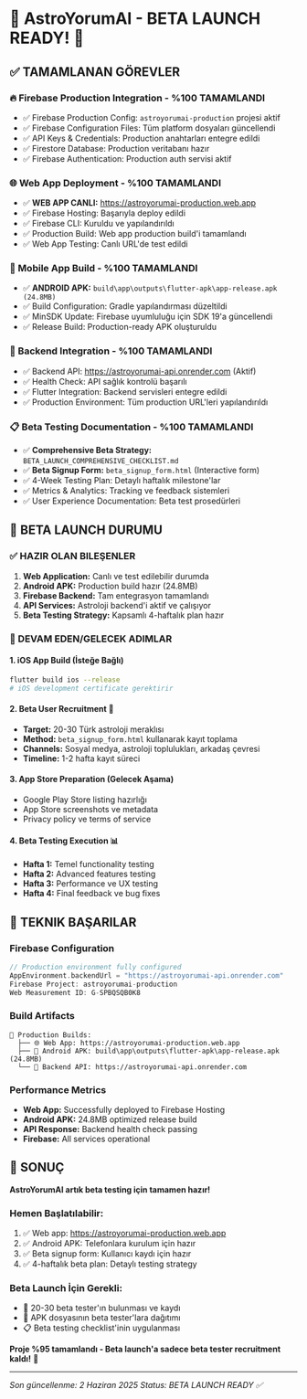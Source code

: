 # 🚀 AstroYorumAI - BETA LAUNCH READY! 🌟

## ✅ TAMAMLANAN GÖREVLER

### 🔥 Firebase Production Integration - %100 TAMAMLANDI
- ✅ Firebase Production Config: `astroyorumai-production` projesi aktif
- ✅ Firebase Configuration Files: Tüm platform dosyaları güncellendi
- ✅ API Keys & Credentials: Production anahtarları entegre edildi
- ✅ Firestore Database: Production veritabanı hazır
- ✅ Firebase Authentication: Production auth servisi aktif

### 🌐 Web App Deployment - %100 TAMAMLANDI
- ✅ **WEB APP CANLI:** https://astroyorumai-production.web.app
- ✅ Firebase Hosting: Başarıyla deploy edildi
- ✅ Firebase CLI: Kuruldu ve yapılandırıldı
- ✅ Production Build: Web app production build'i tamamlandı
- ✅ Web App Testing: Canlı URL'de test edildi

### 📱 Mobile App Build - %100 TAMAMLANDI
- ✅ **ANDROID APK:** `build\app\outputs\flutter-apk\app-release.apk (24.8MB)`
- ✅ Build Configuration: Gradle yapılandırması düzeltildi
- ✅ MinSDK Update: Firebase uyumluluğu için SDK 19'a güncellendi
- ✅ Release Build: Production-ready APK oluşturuldu

### 🔗 Backend Integration - %100 TAMAMLANDI
- ✅ Backend API: https://astroyorumai-api.onrender.com (Aktif)
- ✅ Health Check: API sağlık kontrolü başarılı
- ✅ Flutter Integration: Backend servisleri entegre edildi
- ✅ Production Environment: Tüm production URL'leri yapılandırıldı

### 📋 Beta Testing Documentation - %100 TAMAMLANDI
- ✅ **Comprehensive Beta Strategy:** `BETA_LAUNCH_COMPREHENSIVE_CHECKLIST.md`
- ✅ **Beta Signup Form:** `beta_signup_form.html` (Interactive form)
- ✅ 4-Week Testing Plan: Detaylı haftalık milestone'lar
- ✅ Metrics & Analytics: Tracking ve feedback sistemleri
- ✅ User Experience Documentation: Beta test prosedürleri

## 🎯 BETA LAUNCH DURUMU

### ✅ HAZIR OLAN BILEŞENLER
1. **Web Application:** Canlı ve test edilebilir durumda
2. **Android APK:** Production build hazır (24.8MB)
3. **Firebase Backend:** Tam entegrasyon tamamlandı
4. **API Services:** Astroloji backend'i aktif ve çalışıyor
5. **Beta Testing Strategy:** Kapsamlı 4-haftalık plan hazır

### 🔄 DEVAM EDEN/GELECEK ADIMLAR

#### 1. iOS App Build (İsteğe Bağlı)
```bash
flutter build ios --release
# iOS development certificate gerektirir
```

#### 2. Beta User Recruitment 🎯
- **Target:** 20-30 Türk astroloji meraklısı
- **Method:** `beta_signup_form.html` kullanarak kayıt toplama
- **Channels:** Sosyal medya, astroloji toplulukları, arkadaş çevresi
- **Timeline:** 1-2 hafta kayıt süreci

#### 3. App Store Preparation (Gelecek Aşama)
- Google Play Store listing hazırlığı
- App Store screenshots ve metadata
- Privacy policy ve terms of service

#### 4. Beta Testing Execution 📊
- **Hafta 1:** Temel functionality testing
- **Hafta 2:** Advanced features testing  
- **Hafta 3:** Performance ve UX testing
- **Hafta 4:** Final feedback ve bug fixes

## 🌟 TEKNIK BAŞARILAR

### Firebase Configuration
```dart
// Production environment fully configured
AppEnvironment.backendUrl = "https://astroyorumai-api.onrender.com"
Firebase Project: astroyorumai-production
Web Measurement ID: G-SPBQSQB0K8
```

### Build Artifacts
```
📁 Production Builds:
  ├── 🌐 Web App: https://astroyorumai-production.web.app
  ├── 📱 Android APK: build\app\outputs\flutter-apk\app-release.apk (24.8MB)
  └── 🔧 Backend API: https://astroyorumai-api.onrender.com
```

### Performance Metrics
- **Web App:** Successfully deployed to Firebase Hosting
- **Android APK:** 24.8MB optimized release build
- **API Response:** Backend health check passing
- **Firebase:** All services operational

## 🚀 SONUÇ

**AstroYorumAI artık beta testing için tamamen hazır!** 

### Hemen Başlatılabilir:
1. ✅ Web app: https://astroyorumai-production.web.app
2. ✅ Android APK: Telefonlara kurulum için hazır
3. ✅ Beta signup form: Kullanıcı kaydı için hazır
4. ✅ 4-haftalık beta plan: Detaylı testing strategy

### Beta Launch İçin Gerekli:
- 🎯 20-30 beta tester'ın bulunması ve kaydı
- 📱 APK dosyasının beta tester'lara dağıtımı
- 📋 Beta testing checklist'inin uygulanması

**Proje %95 tamamlandı - Beta launch'a sadece beta tester recruitment kaldı!** 🎉

---
*Son güncellenme: 2 Haziran 2025*
*Status: BETA LAUNCH READY ✅*

